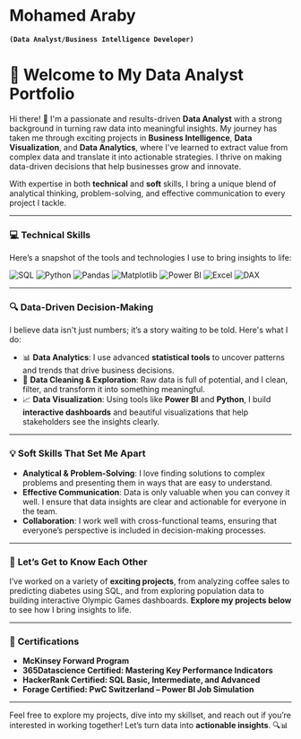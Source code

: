 # Mohamed Araby
**`(Data Analyst/Business Intelligence Developer)`**

# 🚀 Welcome to My Data Analyst Portfolio

Hi there! 👋 I'm a passionate and results-driven **Data Analyst** with a strong background in turning raw data into meaningful insights. My journey has taken me through exciting projects in **Business Intelligence**, **Data Visualization**, and **Data Analytics**, where I've learned to extract value from complex data and translate it into actionable strategies. I thrive on making data-driven decisions that help businesses grow and innovate.

With expertise in both **technical** and **soft** skills, I bring a unique blend of analytical thinking, problem-solving, and effective communication to every project I tackle.

---

### 💻 **Technical Skills**

Here’s a snapshot of the tools and technologies I use to bring insights to life:

![SQL](https://img.shields.io/badge/-SQL-4479A1?logo=sql&logoColor=white) 
![Python](https://img.shields.io/badge/-Python-3776AB?logo=python&logoColor=white) 
![Pandas](https://img.shields.io/badge/-Pandas-150458?logo=pandas&logoColor=white) 
![Matplotlib](https://img.shields.io/badge/-Matplotlib-007C6C?logo=matplotlib&logoColor=white) 
![Power BI](https://img.shields.io/badge/-Power%20BI-F2C811?logo=powerbi&logoColor=black) 
![Excel](https://img.shields.io/badge/-Excel-217346?logo=microsoft-excel&logoColor=white) 
![DAX](https://img.shields.io/badge/-DAX-4A8B90?logo=microsoft&logoColor=white)

---

### 🔍 **Data-Driven Decision-Making**

I believe data isn't just numbers; it’s a story waiting to be told. Here's what I do:

- 📊 **Data Analytics**: I use advanced **statistical tools** to uncover patterns and trends that drive business decisions.
- 🧮 **Data Cleaning & Exploration**: Raw data is full of potential, and I clean, filter, and transform it into something meaningful.
- 📈 **Data Visualization**: Using tools like **Power BI** and **Python**, I build **interactive dashboards** and beautiful visualizations that help stakeholders see the insights clearly.
  
---

### 💡 **Soft Skills That Set Me Apart**

- **Analytical & Problem-Solving**: I love finding solutions to complex problems and presenting them in ways that are easy to understand.  
- **Effective Communication**: Data is only valuable when you can convey it well. I ensure that data insights are clear and actionable for everyone in the team.  
- **Collaboration**: I work well with cross-functional teams, ensuring that everyone’s perspective is included in decision-making processes.

---

### 🌟 **Let’s Get to Know Each Other**

I’ve worked on a variety of **exciting projects**, from analyzing coffee sales to predicting diabetes using SQL, and from exploring population data to building interactive Olympic Games dashboards. **Explore my projects below** to see how I bring insights to life.

---

### 📜 **Certifications**

- **McKinsey Forward Program** 
- **365Datascience Certified: Mastering Key Performance Indicators** 
- **HackerRank Certified: SQL Basic, Intermediate, and Advanced** 
- **Forage Certified: PwC Switzerland – Power BI Job Simulation** 

---

Feel free to explore my projects, dive into my skillset, and reach out if you’re interested in working together! Let’s turn data into **actionable insights**. 🔍📊
